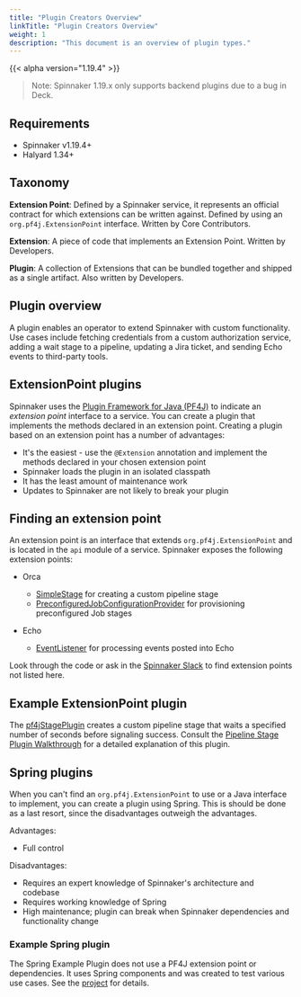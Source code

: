 ```yaml
---
title: "Plugin Creators Overview"
linkTitle: "Plugin Creators Overview"
weight: 1
description: "This document is an overview of plugin types."
---
```



{{< alpha version="1.19.4" >}}

>Note: Spinnaker 1.19.x only supports backend plugins due to a bug in Deck.


## Requirements

* Spinnaker v1.19.4+
* Halyard 1.34+

## Taxonomy

**Extension Point**: Defined by a Spinnaker service, it represents an official contract for which extensions can be written against. Defined by using an `org.pf4j.ExtensionPoint` interface. Written by Core Contributors.

**Extension**: A piece of code that implements an Extension Point. Written by Developers.

**Plugin**: A collection of Extensions that can be bundled together and shipped as a single artifact. Also written by Developers.

## Plugin overview

A plugin enables an operator to extend Spinnaker with custom functionality. Use cases include fetching credentials from a custom authorization service, adding a wait stage to a pipeline, updating a Jira ticket, and sending Echo events to third-party tools.

## ExtensionPoint plugins

Spinnaker uses the [Plugin Framework for Java (PF4J)](https://github.com/pf4j/pf4j) to indicate an _extension point_ interface to a service. You can create a plugin that implements the methods declared in an extension point.  Creating a plugin based on an extension point has a number of advantages:

* It's the easiest - use the `@Extension` annotation and implement the methods declared in your chosen extension point
* Spinnaker loads the plugin in an isolated classpath
* It has the least amount of maintenance work
* Updates to Spinnaker are not likely to break your plugin

## Finding an extension point

An extension point is an interface that extends `org.pf4j.ExtensionPoint` and is located in the `api` module of a service. Spinnaker exposes the following extension points:

* Orca
  - [SimpleStage](https://github.com/spinnaker/orca/blob/ab89a0d7f847205ccd62e70f8a714040a8621ee7/orca-api/src/main/java/com/netflix/spinnaker/orca/api/SimpleStage.java) for creating a custom pipeline stage
  - [PreconfiguredJobConfigurationProvider](https://github.com/spinnaker/orca/blob/master/orca-api/src/main/java/com/netflix/spinnaker/orca/api/preconfigured/jobs/PreconfiguredJobConfigurationProvider.java) for provisioning preconfigured Job stages

* Echo
  - [EventListener](https://github.com/spinnaker/echo/blob/master/echo-api/src/main/java/com/netflix/spinnaker/echo/api/events/EventListener.java) for processing events posted into Echo

Look through the code or ask in the [Spinnaker Slack](https://join.spinnaker.io/) to find extension points not listed here.

## Example ExtensionPoint plugin

The [pf4jStagePlugin](https://github.com/spinnaker-plugin-examples/pf4jStagePlugin) creates a custom pipeline stage that waits a specified number of seconds before signaling success. Consult the [Pipeline Stage Plugin Walkthrough](/docs/v1/guides/developer/plugin-creators/stage-plugin-walkthrough/) for a detailed explanation of this plugin.

## Spring plugins

When you can't find an `org.pf4j.ExtensionPoint` to use or a Java interface to implement, you can create a plugin using Spring. This is should be done as a last resort, since the disadvantages outweigh the advantages.

Advantages:

* Full control

Disadvantages:

* Requires an expert knowledge of Spinnaker's architecture and codebase
* Requires working knowledge of Spring
* High maintenance; plugin can break when Spinnaker dependencies and functionality change


### Example Spring plugin

The Spring Example Plugin does not use a PF4J extension point or dependencies. It uses Spring components and was created to test various use cases. See the [project](https://github.com/spinnaker-plugin-examples/springExamplePlugin) for details.
